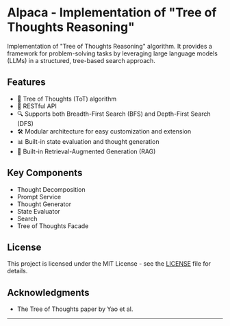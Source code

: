 # Alpaca - Implementation of "Tree of Thoughts Reasoning"

Implementation of "Tree of Thoughts Reasoning" algorithm. It provides a framework for problem-solving tasks by leveraging large language models (LLMs) in a structured, tree-based search approach.

## Features

- 🌳 Tree of Thoughts (ToT) algorithm
- 🚀 RESTful API
- 🔍 Supports both Breadth-First Search (BFS) and Depth-First Search (DFS)
- 🛠 Modular architecture for easy customization and extension
- 📊 Built-in state evaluation and thought generation
- 🔗 Built-in Retrieval-Augmented Generation (RAG)

## Key Components

- Thought Decomposition
- Prompt Service
- Thought Generator
- State Evaluator
- Search
- Tree of Thoughts Facade

## License

This project is licensed under the MIT License - see the [LICENSE](LICENSE) file for details.

## Acknowledgments

- The Tree of Thoughts paper by Yao et al.

---
